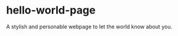 hello-world-page
================

A stylish and personable webpage to let the world know about you.

